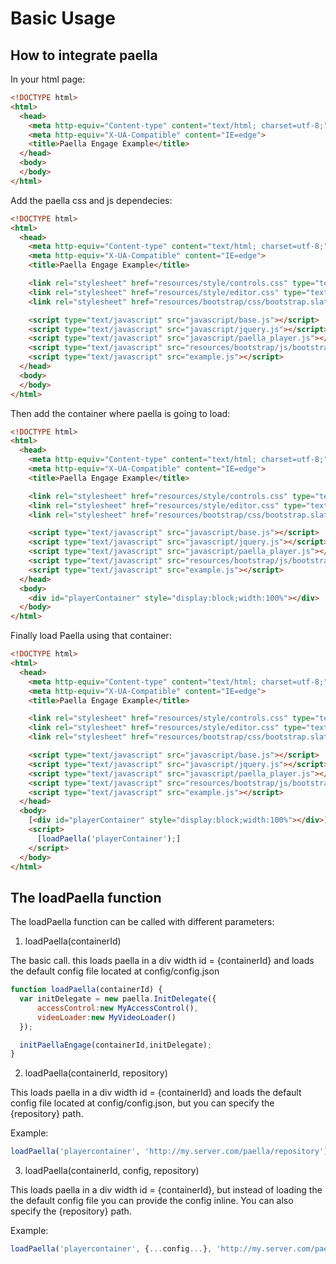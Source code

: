 # Basic Usage #

## How to integrate paella ##

In your html page:

``` HTML
<!DOCTYPE html>
<html>
  <head>
    <meta http-equiv="Content-type" content="text/html; charset=utf-8;">
    <meta http-equiv="X-UA-Compatible" content="IE=edge">
    <title>Paella Engage Example</title>
  </head>
  <body>
  </body>
</html>
```

Add the paella css and js dependecies:

``` HTML
<!DOCTYPE html>
<html>
  <head>
    <meta http-equiv="Content-type" content="text/html; charset=utf-8;">
    <meta http-equiv="X-UA-Compatible" content="IE=edge">
    <title>Paella Engage Example</title>

    <link rel="stylesheet" href="resources/style/controls.css" type="text/css" media="screen" charset="utf-8">
    <link rel="stylesheet" href="resources/style/editor.css" type="text/css" media="screen" charset="utf-8">
    <link rel="stylesheet" href="resources/bootstrap/css/bootstrap.slate.min.css" type="text/css" media="screen" charset="utf-8">

    <script type="text/javascript" src="javascript/base.js"></script>
    <script type="text/javascript" src="javascript/jquery.js"></script>
    <script type="text/javascript" src="javascript/paella_player.js"></script>
    <script type="text/javascript" src="resources/bootstrap/js/bootstrap.min.js"></script>
    <script type="text/javascript" src="example.js"></script>
  </head>
  <body>
  </body>
</html>
````

Then add the container where paella is going to load:

``` HTML
<!DOCTYPE html>
<html>
  <head>
    <meta http-equiv="Content-type" content="text/html; charset=utf-8;">
    <meta http-equiv="X-UA-Compatible" content="IE=edge">
    <title>Paella Engage Example</title>

    <link rel="stylesheet" href="resources/style/controls.css" type="text/css" media="screen" charset="utf-8">
    <link rel="stylesheet" href="resources/style/editor.css" type="text/css" media="screen" charset="utf-8">
    <link rel="stylesheet" href="resources/bootstrap/css/bootstrap.slate.min.css" type="text/css" media="screen" charset="utf-8">

    <script type="text/javascript" src="javascript/base.js"></script>
    <script type="text/javascript" src="javascript/jquery.js"></script>
    <script type="text/javascript" src="javascript/paella_player.js"></script>
    <script type="text/javascript" src="resources/bootstrap/js/bootstrap.min.js"></script>
    <script type="text/javascript" src="example.js"></script>
  </head>
  <body>
    <div id="playerContainer" style="display:block;width:100%"></div>
  </body>
</html>
```

Finally load Paella using that container:

``` HTML
<!DOCTYPE html>
<html>
  <head>
    <meta http-equiv="Content-type" content="text/html; charset=utf-8;">
    <meta http-equiv="X-UA-Compatible" content="IE=edge">
    <title>Paella Engage Example</title>

    <link rel="stylesheet" href="resources/style/controls.css" type="text/css" media="screen" charset="utf-8">
    <link rel="stylesheet" href="resources/style/editor.css" type="text/css" media="screen" charset="utf-8">
    <link rel="stylesheet" href="resources/bootstrap/css/bootstrap.slate.min.css" type="text/css" media="screen" charset="utf-8">

    <script type="text/javascript" src="javascript/base.js"></script>
    <script type="text/javascript" src="javascript/jquery.js"></script>
    <script type="text/javascript" src="javascript/paella_player.js"></script>
    <script type="text/javascript" src="resources/bootstrap/js/bootstrap.min.js"></script>
    <script type="text/javascript" src="example.js"></script>
  </head>
  <body>
    [<div id="playerContainer" style="display:block;width:100%"></div>]
    <script>
      [loadPaella('playerContainer');]
    </script>
  </body>
</html>
```

## The loadPaella function ##

The loadPaella function can be called with different parameters:

1. loadPaella(containerId)

  The basic call. this loads paella in a div width id = {containerId} and loads the default config file located at config/config.json
  
  ``` js
 function loadPaella(containerId) {
	var initDelegate = new paella.InitDelegate({
		accessControl:new MyAccessControl(),
		videoLoader:new MyVideoLoader()
	});

	initPaellaEngage(containerId,initDelegate);
}
  ```


2. loadPaella(containerId, repository)

  This loads paella in a div width id = {containerId} and loads the default config file located at config/config.json, but you can specify the {repository} path.
  
  Example:

  ``` js
  loadPaella('playercontainer', 'http://my.server.com/paella/repository')
  ````

3. loadPaella(containerId, config, repository)

  This loads paella in a div width id = {containerId}, but instead of loading the the default config file you can provide the config inline. You can  also specify the {repository} path.
  
  Example:

  ``` js
  loadPaella('playercontainer', {...config...}, 'http://my.server.com/paella/repository')
  ```
